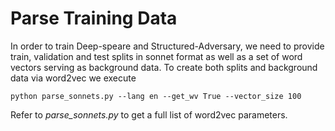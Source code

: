 # Parse Training Data

In order to train Deep-speare and Structured-Adversary, we need to provide train, validation and test splits in
sonnet format as well as a set of word vectors serving as background data. To create both splits and background
data via word2vec we execute

```
python parse_sonnets.py --lang en --get_wv True --vector_size 100
```
Refer to *parse_sonnets.py* to get a full list of word2vec parameters. 
